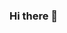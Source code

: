 ### Hi there 👋

<!--
**Khalaama/khalaama** is a ✨ _special_ ✨ repository because its `README.md` (this file) appears on your GitHub profile.

Here are some ideas to get you started:

- 🔭 I’m currently working as a photographer, with a drive to learn more every single day. 
- 🌱 I’m currently learning what I can do with GitHub. 
- 👯 I’m looking to collaborate on fun creative projects, involving Adobe Creative Cloud. 
- 🤔 I’m looking for help with everything atm, really. 
- 💬 Ask me about all things related to photography
- 📫 How to reach me: Follow me on [Instagram](https://instagram.com/khalid.amakran/)
- 😄 Pronouns: He/Him
- ⚡ Fun fact: I have albinism, in case my profile pic made y'all wonder. :)
-->
